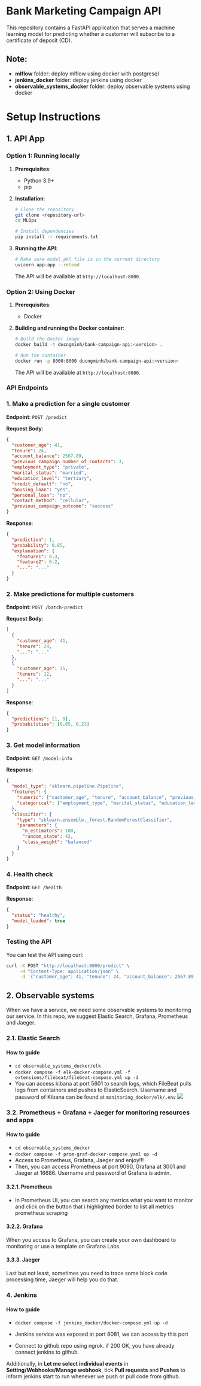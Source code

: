 # Bank Marketing Campaign API

This repository contains a FastAPI application that serves a machine learning model for predicting whether a customer will subscribe to a certificate of deposit (CD).

## Note:
+ **mlflow** folder: deploy mlflow using docker with postgresql
+ **jenkins_docker** folder: deploy jenkins using docker
+ **observable_systems_docker** folder: deploy observable systems using docker

# Setup Instructions 

## 1. API App
### Option 1: Running locally

1. **Prerequisites**:
   - Python 3.9+
   - pip

2. **Installation**:
   ```bash
   # Clone the repository
   git clone <repository-url>
   cd MLOps
   
   # Install dependencies
   pip install -r requirements.txt
   ```

3. **Running the API**:
   ```bash
   # Make sure model.pkl file is in the current directory
   uvicorn app:app --reload
   ```

   The API will be available at `http://localhost:8000`.

### Option 2: Using Docker

1. **Prerequisites**:
   - Docker

2. **Building and running the Docker container**:
   ```bash
   # Build the Docker image
   docker build -t ducngminh/bank-campaign-api:<version> .
   
   # Run the container
   docker run -p 8000:8000 ducngminh/bank-campaign-api:<version>
   ```

   The API will be available at `http://localhost:8000`.

### API Endpoints

### 1. Make a prediction for a single customer

**Endpoint**: `POST /predict`

**Request Body**:
```json
{
  "customer_age": 41,
  "tenure": 24,
  "account_balance": 2567.89,
  "previous_campaign_number_of_contacts": 3,
  "employment_type": "private",
  "marital_status": "married",
  "education_level": "tertiary",
  "credit_default": "no",
  "housing_loan": "yes",
  "personal_loan": "no",
  "contact_method": "cellular",
  "previous_campaign_outcome": "success"
}
```

**Response**:
```json
{
  "prediction": 1,
  "probability": 0.85,
  "explanation": {
    "feature1": 0.3,
    "feature2": 0.2,
    "...": "..."
  }
}
```

### 2. Make predictions for multiple customers

**Endpoint**: `POST /batch-predict`

**Request Body**:
```json
[
  {
    "customer_age": 41,
    "tenure": 24,
    "...": "..."
  },
  {
    "customer_age": 35,
    "tenure": 12,
    "...": "..."
  }
]
```

**Response**:
```json
{
  "predictions": [1, 0],
  "probabilities": [0.85, 0.23]
}
```

### 3. Get model information

**Endpoint**: `GET /model-info`

**Response**:
```json
{
  "model_type": "sklearn.pipeline.Pipeline",
  "features": {
    "numeric": ["customer_age", "tenure", "account_balance", "previous_campaign_number_of_contacts"],
    "categorical": ["employment_type", "marital_status", "education_level", "credit_default", "housing_loan", "personal_loan", "contact_method", "previous_campaign_outcome"]
  },
  "classifier": {
    "type": "sklearn.ensemble._forest.RandomForestClassifier",
    "parameters": {
      "n_estimators": 100,
      "random_state": 42,
      "class_weight": "balanced"
    }
  }
}
```

### 4. Health check

**Endpoint**: `GET /health`

**Response**:
```json
{
  "status": "healthy",
  "model_loaded": true
}
```

### Testing the API

You can test the API using curl:

```bash
curl -X POST "http://localhost:8000/predict" \
     -H "Content-Type: application/json" \
     -d '{"customer_age": 41, "tenure": 24, "account_balance": 2567.89, "previous_campaign_number_of_contacts": 3, "employment_type": "private", "marital_status": "married", "education_level": "tertiary", "credit_default": "no", "housing_loan": "yes", "personal_loan": "no", "contact_method": "cellular", "previous_campaign_outcome": "success"}'
```

## 2. Observable systems
When we have a service, we need some observable systems to monitoring our service. In this repo, we suggest Elastic Search, Grafana, Prometheus and Jaeger.

### 2.1. Elastic Search
#### How to guide
+ ```cd observable_systems_docker/elk```
+ ```docker compose -f elk-docker-compose.yml -f extensions/filebeat/filebeat-compose.yml up -d```
+ You can access kibana at port 5601 to search logs, which FileBeat pulls logs from containers and pushes to ElasticSearch. Username and password of Kibana can be found at ```monitoring_docker/elk/.env```
![](images/elastic_search.png)

### 3.2. Prometheus + Grafana + Jaeger for monitoring resources and apps
#### How to guide
+ ```cd observable_systems_docker```
+ ```docker compose -f prom-graf-docker-compose.yaml up -d```
+ Access to Prometheus, Grafana, Jaeger and enjoy!!!
+ Then, you can access Prometheus at port 9090, Grafana at 3001 and Jaeger at 16686. Username and password of Grafana is admin.

#### 3.2.1. Prometheus
+ In Prometheus UI, you can search any metrics what you want to monitor and click on the button that i highlighted border to list all metrics prometheus scraping
#### 3.2.2. Grafana
When you access to Grafana, you can create your own dashboard to monitoring or use a template on Grafana Labs
#### 3.3.3. Jaeger
Last but not least, sometimes you need to trace some block code processing time, Jaeger will help you do that.

### 4. Jenkins
#### How to guide

+ ```docker compose -f jenkins_docker/docker-compose.yml up -d```

+ Jenkins service was exposed at port 8081, we can access by this port

+ Connect to github repo using ngrok. if 200 OK, you have already connect jenkins to github.

Additionally, in **Let me select individual events** in **Setting/Webhooks/Manage webhook**, tick **Pull requests** and **Pushes** to inform jenkins start to run whenever we push or pull code from github.
